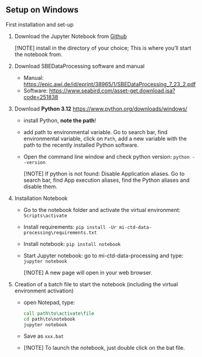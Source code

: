 ## Setup on Windows 

First installation and set-up


1. Download the Jupyter Notebook from [Github](https://github.com/nvdsteen/mi-ctd-data-processing/archive/refs/heads/main.zip)
              
    [!NOTE]
    install in the directory of your choice; This is where you’ll start the notebook from.

2. Download SBEDataProcessing software and manual
   - Manual:  https://epic.awi.de/id/eprint/38965/1/SBEDataProcessing_7_23_2.pdf
   - Software: https://www.seabird.com/asset-get.download.jsa?code=251838 

3. Download **Python 3.12** https://www.python.org/downloads/windows/                                                                                                                 
   - install Python, **note the path**!
   - add path to environmental variable. Go to search bar, find environmental variable, click on `Path`, add a new variable with the path to the recently installed Python software.
   - Open the command line window and check python version: `python --version`

        [!NOTE]
        If python is not found: Disable Application aliases. Go to search bar, find App execution aliases, find the Python aliases and disable them.

                                                                    
4. Installation Notebook
    - Go to the notebook folder and activate the virtual environment: `Scripts\activate`
    - Install requirements: `pip install -Ur mi-ctd-data-processing\requirements.txt`
    - Install notebook: `pip install notebook`
    - Start Jupyter notebook: go to mi-ctd-data-processing and type: `jupyter notebook`

        [!NOTE]
        A new page will open in your web browser.

          
5. Creation of a batch file to start the notebook (including the virtual environment activation)
    - open Notepad, type:
        ```bat
        call path\to\activate\file
        cd path\to\notebook
        jupyter notebook
        ```
    - Save as `xxx.bat`

    - [!NOTE]
    To launch the notebook, just double click on the bat file.